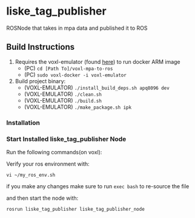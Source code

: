 # liske_tag_publisher

ROSNode that takes in mpa data and published it to ROS

## Build Instructions

1. Requires the voxl-emulator (found [here](https://gitlab.com/voxl-public/support/voxl-docker)) to run docker ARM image
    * (PC) ```cd [Path To]/voxl-mpa-to-ros```
    * (PC) ```sudo voxl-docker -i voxl-emulator```
2. Build project binary:
    * (VOXL-EMULATOR) ```./install_build_deps.sh apq8096 dev```
    * (VOXL-EMULATOR) ```./clean.sh```
    * (VOXL-EMULATOR) ```./build.sh```
    * (VOXL-EMULATOR) ```./make_package.sh ipk```


### Installation


### Start Installed liske_tag_publisher Node

Run the following commands(on voxl):

Verify your ros environment with:
```
vi ~/my_ros_env.sh
```

if you make any changes make sure to run ```exec bash``` to re-source the file

and then start the node with:

```
rosrun liske_tag_publisher liske_tag_publisher_node
```


<!-- ### Expected Behavior
```
voxl:/$ roslaunch voxl_mpa_to_ros voxl_mpa_to_ros.launch
... logging to /home/root/.ros/log/5ef19600-cbd7-11ec-8a51-ec5c68cd23bd/roslaunch-apq8096-3468.log
Checking log directory for disk usage. This may take awhile.
Press Ctrl-C to interrupt
Done checking log file disk usage. Usage is <1GB.

started roslaunch server http://192.168.1.58:46256/

SUMMARY
========

PARAMETERS
 * /rosdistro: indigo
 * /rosversion: 1.11.21

NODES
  /
    voxl_mpa_to_ros_node (voxl_mpa_to_ros/voxl_mpa_to_ros_node)

auto-starting new master
process[master]: started with pid [3487]
ROS_MASTER_URI=http://192.168.1.58:11311/

setting /run_id to 5ef19600-cbd7-11ec-8a51-ec5c68cd23bd
process[rosout-1]: started with pid [3500]
started core service [/rosout]
process[voxl_mpa_to_ros_node-2]: started with pid [3503]


MPA to ROS app is now running

Found new interface: stereo
Found new interface: tof_conf
Found new interface: tof_depth
Found new interface: tof_ir
Found new interface: tof_noise
Found new interface: tracking
Found new interface: tof_pc

``` -->
